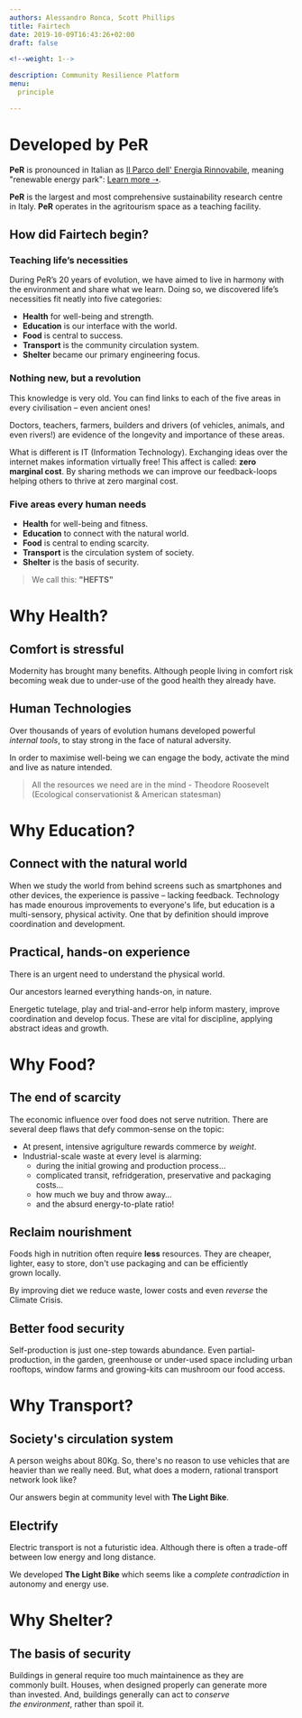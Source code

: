 ```yaml
---
authors: Alessandro Ronca, Scott Phillips
title: Fairtech
date: 2019-10-09T16:43:26+02:00
draft: false

<!--weight: 1-->

description: Community Resilience Platform
menu:
  principle

---
```


# Developed by **PeR**

**PeR** is pronounced in Italian as [Il Parco dell' Energia Rinnovabile](https://per.umbria.it), meaning "renewable energy park": [Learn more &#x279D;](https://inspiredlabs.co.uk/per.umbria.it/en/).

**PeR** is the largest and most comprehensive sustainability research centre in&nbsp;Italy. **PeR** operates in the agritourism space as a teaching&nbsp;facility.


## How did Fairtech begin?

### Teaching life’s necessities

During PeR’s 20 years of evolution, we have aimed to live in harmony with the environment and share what we&nbsp;learn. Doing so, we discovered life’s necessities fit neatly into five&nbsp;categories:

- **Health** for well-being and&nbsp;strength.
- **Education** is our interface with the&nbsp;world.
- **Food** is central to&nbsp;success.
- **Transport** is the&nbsp;community circulation&nbsp;system.<!--for strength and stability.-->
- **Shelter** became our primary engineering&nbsp;focus.

### Nothing new, but a revolution

This knowledge is very old. You can find links to each of the five areas in every civilisation – even ancient&nbsp;ones! 

Doctors, teachers, farmers, builders and drivers (of vehicles, animals, <!--like horses and --> and even&nbsp;rivers!)  are evidence of the longevity and importance of these&nbsp;areas.

<!--
Doctor. 👩‍⚕️ 
Teacher.👩‍🏫 
Farmer. 👨‍🌾 
Pedaler. 🚴‍♀️ mechanic.👨‍🔧 driver. 🐎 even driving the river!
Builder. 👷‍♂️
-->

What is different is IT (Information&nbsp;Technology). Exchanging ideas over the internet makes information virtually&nbsp;free! This affect is called: **zero marginal&nbsp;cost**. By sharing methods we can improve our feedback-loops helping others to thrive at zero marginal&nbsp;cost.

<!--### Five areas for any stable society:-->

### Five areas every human&nbsp;needs

- **Health** for <!--community -->well-being and&nbsp;fitness.
- **Education** to connect<!-- scientifically--> with the natural world.
- **Food** is central to ending scarcity.
- **Transport** is the circulation system of society.<!--for strength and stability.-->
- **Shelter** is the basis of security.

<!-- Remember this easily with **"HEFTS"**-->
> We call this<!-- acronym-->: **"HEFTS"**

# Why Health?

## <!--why health?--> Comfort is&nbsp;stressful

Modernity has brought many benefits. Although people living in comfort risk becoming weak due to under-use of the good health they already&nbsp;have.

## <!--what next?--> Human Technologies

Over thousands of years of&nbsp;evolution humans developed powerful _internal&nbsp;tools_, to stay strong in the face of natural&nbsp;adversity.

In order to maximise well-being we can engage the body, activate the mind and live <!--as closely -->as nature&nbsp;intended.

> All the resources we need are in the&nbsp;mind - Theodore&nbsp;Roosevelt (Ecological conservationist &amp;&nbsp;American&nbsp;statesman)

<!--
Living out of&nbsp;balance
- a lack of
- decline in strength
- There is a requirement to use the body for well-being.
- Everyone has powerful _internal&nbsp;tools_ which are a result of thousands of years of&nbsp;evolution – failure to do so weakens our immune system.
- -->

<!--#### About Theodore&nbsp;Roosevelt

Theodore&nbsp;Roosevelt was an American statesman, author, explorer, soldier, naturalist, and the youngest U.S. presidency, at 42.

Born in New York City on October 27, 1858, Theodore "Teddy" Roosevelt was governor of New York before becoming U.S. vice president. At age 42, Teddy Roosevelt became the youngest man to assume the U.S. presidency after President William McKinley was assassinated in 1901. He won a second term in 1904. Known for his anti-monopoly policies and ecological conservationism, Roosevelt won the Nobel Peace Prize for his part in ending the Russo-Japanese War. He died in New York on January 6, 1919.--> 

# Why Education?

## <!--why education?--> Connect with the natural&nbsp;world

When we study the world from behind screens such as smartphones and other devices, the experience is passive – lacking&nbsp;feedback. Technology has made enourous improvements to everyone's life, but education is a multi-sensory, physical&nbsp;activity. One that by definition should improve coordination and&nbsp;development.

## <!--what next?--> Practical, hands-on&nbsp;experience

There is an urgent need to understand the physical&nbsp;world. 

Our ancestors learned everything hands-on, in&nbsp;nature. 

Energetic tutelage, play and trial-and-error help inform mastery, improve coordination and develop focus. These are vital for discipline, applying abstract&nbsp;ideas and growth.

# Why Food?

## <!--why food?--> The end of&nbsp;scarcity

The economic influence over food does not serve nutrition. There are several deep flaws that defy common-sense on the&nbsp;topic<!--conventional&nbsp;logic-->:

- At present, intensive&nbsp;agrigulture rewards commerce by&nbsp;_weight_.
- Industrial-scale waste at every level is&nbsp;alarming:
	- during the initial growing and production process&hellip;
	- complicated transit, refridgeration, preservative and packaging costs&hellip;
	- how much we buy and throw away&hellip;
	- and the absurd energy-to-plate ratio!

## <!--what next for food?--> Reclaim nourishment

Foods high in nutrition often require **less**&nbsp;resources. They are cheaper, lighter, easy to store, don't use&nbsp;packaging and can be efficiently grown&nbsp;locally<!-- requiring less&nbsp;transit-->.

By improving diet we reduce waste, lower costs and even _reverse_ the Climate&nbsp;Crisis.

<!--## Luxury produce

The scale of luxury produce such as meat is harming people's health and the planet's&nbsp;too.-->

## Better food&nbsp;security

Self-production is just one-step towards abundance. Even partial-production, in the garden, greenhouse or under-used space including urban rooftops, window farms and growing-kits can mushroom our food&nbsp;access.

<!--## Forage in the&nbsp;wild 

Learning about the local environment <!--can be tasty and&nbsp;nourishing-- > is&nbsp;delicious . To help distingush between poisionous <!--or illegal-- > or medicinal requires high quality references. When you know what's healthy and where to find it you can eat without spending a&nbsp;penny!-->

# Why Transport?

## <!--why transport?--> Society's circulation&nbsp;system

A person weighs about 80Kg. So, there's no reason to use vehicles that are heavier than we really&nbsp;need. But, what does a modern, rational transport network look&nbsp;like?

Our answers begin at community&nbsp;level with **The Light&nbsp;Bike**.

<!--Other key levels.-->

<!--Although, electric cars are not a futuristic idea, they are only part of the answer.-->

## Electrify <!-- the&nbsp;future--><!--Electric Wonderland-->

Electric transport is not a futuristic idea. Although there is often a trade-off between low energy and long&nbsp;distance.<!-- personal&nbsp;vehicles. -->

We developed **The Light&nbsp;Bike** which seems like a _complete&nbsp;contradiction_ in autonomy and energy&nbsp;use. 

<!-- Patents relating to electric cars go back to 1884, with an relatively sophisticated alkaline battery to debut in&nbsp;1913. [Thomas Edison and an electric car in 1913](https://www.thevintagenews.com/2016/10/18/in-1912-henry-ford-edison-came-together-to-conceive-a-low-priced-electric-car/) 
- henry ford and the electric car
- https://www.thehenryford.org/collections-and-research/digital-collections/expert-sets/11023/
- https://www.jpmorgan.com/global/research/electric-vehicles
-->

# Why Shelter?

## <!--why shelter?--> The basis of&nbsp;security

Buildings in general require too much maintainence as they are commonly&nbsp;built. Houses, when designed properly can generate more than&nbsp;invested. And, buildings generally can act to _conserve the&nbsp;environment_, rather than spoil&nbsp;it.